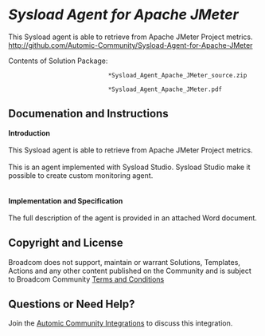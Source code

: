 *Sysload Agent for Apache JMeter*
=============


This Sysload agent is able to retrieve from Apache JMeter Project metrics.
http://github.com/Automic-Community/Sysload-Agent-for-Apache-JMeter

<!-- List of attached files -->
Contents of Solution Package:

						
								*Sysload_Agent_Apache_JMeter_source.zip
								
								*Sysload_Agent_Apache_JMeter.pdf
								
						


Documenation and Instructions
---

<div class="ipsType_textblock ipsPad_half description_content"><span><strong class="bbc">Introduction</strong></span><br />&nbsp;<br />This Sysload agent is able to retrieve from Apache JMeter Project metrics.<br /><br />This is an agent implemented with Sysload Studio. Sysload Studio make it possible to create custom monitoring agent.<br /><br /><br /><strong class="bbc"><span>Implementation and Specification</span></strong><br /><br />The full description of the agent is provided in an attached Word document.</div>

Copyright and License
---

Broadcom does not support, maintain or warrant Solutions, Templates, Actions and any other content published on the Community and is subject to Broadcom Community [Terms and Conditions](https://community.broadcom.com/termsandconditions)


Questions or Need Help? 
---
Join the [Automic Community Integrations](https://community.broadcom.com/communities/community-home?CommunityKey=83e49dd4-b93e-464a-a343-2bb1e51c13ec) to discuss this integration.
